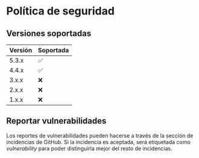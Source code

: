 # Política de seguridad

## Versiones soportadas

| Versión | Soportada          |
| ------- | ------------------ |
| 5.3.x   | :white_check_mark: |
| 4.4.x   | :white_check_mark: |
| 3.x.x   | :x:                |
| 2.x.x   | :x:                |
| 1.x.x   | :x:                |

## Reportar vulnerabilidades

Los reportes de vulnerabilidades pueden hacerse a través de la sección de incidencias de GitHub. Si la incidencia es aceptada, será etiquetada como *vulnerability* para poder distinguirla mejor del resto de incidencias.
